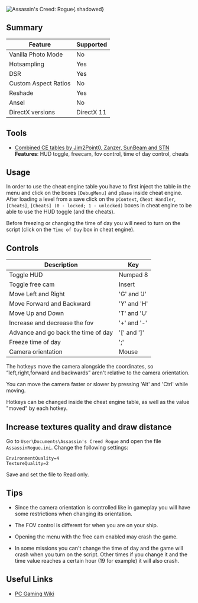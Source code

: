 ![Assassin's Creed: Rogue](Images\ac_rogue.png "Shot by Originalnicodr"){.shadowed}
 
## Summary
 
Feature | Supported
--|--
Vanilla Photo Mode | No
Hotsampling | Yes
DSR | Yes
Custom Aspect Ratios | No
Reshade | Yes
Ansel | No
DirectX versions | DirectX 11
 
## Tools
 
* [Combined CE tables by Jim2Point0, Zanzer, SunBeam and STN](..\CheatTables\ac_rogue_merged.ct)  
**Features**: HUD toggle, freecam, fov control, time of day control, cheats
 
 
## Usage

In order to use the cheat engine table you have to first inject the table in the menu and click on the boxes `[DebugMenu]` and `pBase` inside cheat engine. After loading a level from a save click on the `pContext`, `Cheat Handler`, `[Cheats]`, `[Cheats] (0 - locked; 1 - unlocked)` boxes in cheat engine to be able to use the HUD toggle (and the cheats).

Before freezing or changing the time of day you will need to turn on the script (click on the `Time of Day` box in cheat engine).

## Controls

Description | Key
--|--
Toggle HUD | Numpad 8
Toggle free cam | Insert
Move Left and Right | 'G' and 'J'
Move Forward and Backward | 'Y' and 'H'
Move Up and Down | 'T' and 'U'
Increase and decrease the fov | '+' and '-'
Advance and go back the time of day | '[' and ']'
Freeze time of day | ';'
Camera orientation | Mouse

The hotkeys move the camera alongside the coordinates, so “left,right,forward and backwards” aren't relative to the camera orientation.

You can move the camera faster or slower by pressing 'Alt' and 'Ctrl' while moving. 

Hotkeys can be changed inside the cheat engine table, as well as the value "moved" by each hotkey.

## Increase textures quality and draw distance

Go to `User\Documents\Assassin's Creed Rogue` and open the file `AssassinRogue.ini`. Change the following settings:

```
EnvironmentQuality=4
TextureQuality=2
```
Save and set the file to Read only.

## Tips

- Since the camera orientation is controlled like in gameplay you will have some restrictions when changing its orientation.

- The FOV control is different for when you are on your ship.

- Opening the menu with the free cam enabled may crash the game.

- In some missions you can't change the time of day and the game will crash when you turn on the script. Other times if you change it and the time value reaches a certain hour (19 for example) it will also crash.
 
## Useful Links
 
* [PC Gaming Wiki](https://www.pcgamingwiki.com/wiki/Assassin%27s_Creed_Rogue)